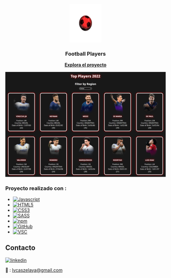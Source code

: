 <!-- PROJECT LOGO -->
<br />
<div align="center">
  <a href="https://github.com/lvcas-z/App-FootballPlayers">
    <img src="img/logo.png" alt="Logo Football Players" width="100" height="120">
  </a>

<h3 align="center">Football Players</h3>
  <p align="center">
    <a href="https://lvcas-z.github.io/App-FootballPlayers/"><strong>Explora el proyecto</strong></a>
  </p>
</div>

![](footballPlayers.png)

<!-- Tecnologias -->
### Proyecto realizado con :

* [![Javascript][Javascript]][Javascript-url]
* [![HTML5][HTML]][HTML-url]
* [![CSS3][CSS]][CSS-url]
* [![SASS][SASS]][SASS-url]
* [![npm][npm]][npm-url]
* [![GitHub][GitHub]][GitHub-url]
* [![VSC][VSC]][VSC-url]
<!-- CONTACT -->
## Contacto

[![linkedin][linkedin-shield]][linkedin-url]

📩 : lvcaszelaya@gmail.com

<!-- MARKDOWN LINKS & IMAGES -->
<!-- https://www.markdownguide.org/basic-syntax/#reference-style-links -->
[linkedin-shield]: https://img.shields.io/badge/-LinkedIn-black.svg?style=for-the-badge&logo=linkedin&colorB=555
[linkedin-url]: https://www.linkedin.com/in/lucasivanzelaya/
[GitHub]: https://img.shields.io/badge/github-%23121011.svg?style=for-the-badge&logo=github&logoColor=white
[GitHub-url]: https://github.com/
[npm]: https://img.shields.io/badge/NPM-%23000000.svg?style=for-the-badge&logo=npm&logoColor=white
[npm-url]: https://www.npmjs.com/
[VSC]: https://img.shields.io/badge/Visual_Studio_Code-0078D4?style=for-the-badge&logo=visual%20studio%20code&logoColor=white
[VSC-url]: https://code.visualstudio.com/
[CSS]: https://img.shields.io/badge/CSS3-1572B6?style=for-the-badge&logo=css3&logoColor=white
[CSS-url]: https://developer.mozilla.org/en-US/docs/Web/CSS
[Javascript]: https://img.shields.io/badge/JavaScript-F7DF1E?style=for-the-badge&logo=javascript&logoColor=black
[Javascript-url]: https://developer.mozilla.org/en-US/docs/Web/JavaScript/Guide
[SASS]:https://img.shields.io/badge/Sass-CC6699?style=for-the-badge&logo=sass&logoColor=white
[SASS-url]: https://sass-lang.com/documentation/
[HTML]:https://img.shields.io/badge/HTML5-E34F26?style=for-the-badge&logo=html5&logoColor=white
[HTML-url]:https://developer.mozilla.org/en-US/docs/Web/HTML